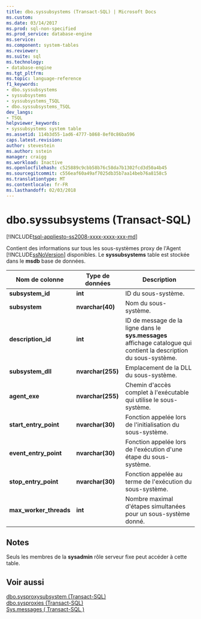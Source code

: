 ```yaml
---
title: dbo.syssubsystems (Transact-SQL) | Microsoft Docs
ms.custom: 
ms.date: 03/14/2017
ms.prod: sql-non-specified
ms.prod_service: database-engine
ms.service: 
ms.component: system-tables
ms.reviewer: 
ms.suite: sql
ms.technology:
- database-engine
ms.tgt_pltfrm: 
ms.topic: language-reference
f1_keywords:
- dbo.syssubsystems
- syssubsystems
- syssubsystems_TSQL
- dbo.syssubsystems_TSQL
dev_langs:
- TSQL
helpviewer_keywords:
- syssubsystems system table
ms.assetid: 114b3d55-1ad6-4777-b868-8ef0c86ba596
caps.latest.revision: 
author: stevestein
ms.author: sstein
manager: craigg
ms.workload: Inactive
ms.openlocfilehash: c525889c9cbb58b76c58da7b1302fcd3d50a4b45
ms.sourcegitcommit: c556eaf60a49af7025db35b7aa14beb76a8158c5
ms.translationtype: MT
ms.contentlocale: fr-FR
ms.lasthandoff: 02/03/2018
---
```

# <a name="dbosyssubsystems-transact-sql"></a>dbo.syssubsystems (Transact-SQL)
[!INCLUDE[tsql-appliesto-ss2008-xxxx-xxxx-xxx-md](../../includes/tsql-appliesto-ss2008-xxxx-xxxx-xxx-md.md)]

  Contient des informations sur tous les sous-systèmes proxy de l'Agent [!INCLUDE[ssNoVersion](../../includes/ssnoversion-md.md)] disponibles. Le **syssubsystems** table est stockée dans le **msdb** base de données.  
  
|Nom de colonne|Type de données| Description|  
|-----------------|---------------|-----------------|  
|**subsystem_id**|**int**|ID du sous-système.|  
|**subsystem**|**nvarchar(40)**|Nom du sous-système.|  
|**description_id**|**int**|ID de message de la ligne dans le **sys.messages** affichage catalogue qui contient la description du sous-système.|  
|**subsystem_dll**|**nvarchar(255)**|Emplacement de la DLL du sous-système.|  
|**agent_exe**|**nvarchar(255)**|Chemin d'accès complet à l'exécutable qui utilise le sous-système.|  
|**start_entry_point**|**nvarchar(30)**|Fonction appelée lors de l'initialisation du sous-système.|  
|**event_entry_point**|**nvarchar(30)**|Fonction appelée lors de l'exécution d'une étape du sous-système.|  
|**stop_entry_point**|**nvarchar(30)**|Fonction appelée au terme de l'exécution du sous-système.|  
|**max_worker_threads**|**int**|Nombre maximal d'étapes simultanées pour un sous-système donné.|  
  
## <a name="remarks"></a>Notes  
 Seuls les membres de la **sysadmin** rôle serveur fixe peut accéder à cette table.  
  
## <a name="see-also"></a>Voir aussi  
 [dbo.sysproxysubsystem &#40;Transact-SQL&#41;](../../relational-databases/system-tables/dbo-sysproxysubsystem-transact-sql.md)   
 [dbo.sysproxies &#40;Transact-SQL&#41;](../../relational-databases/system-tables/dbo-sysproxies-transact-sql.md)   
 [Sys.messages &#40; Transact-SQL &#41;](../../relational-databases/system-catalog-views/messages-for-errors-catalog-views-sys-messages.md)  
  
  
